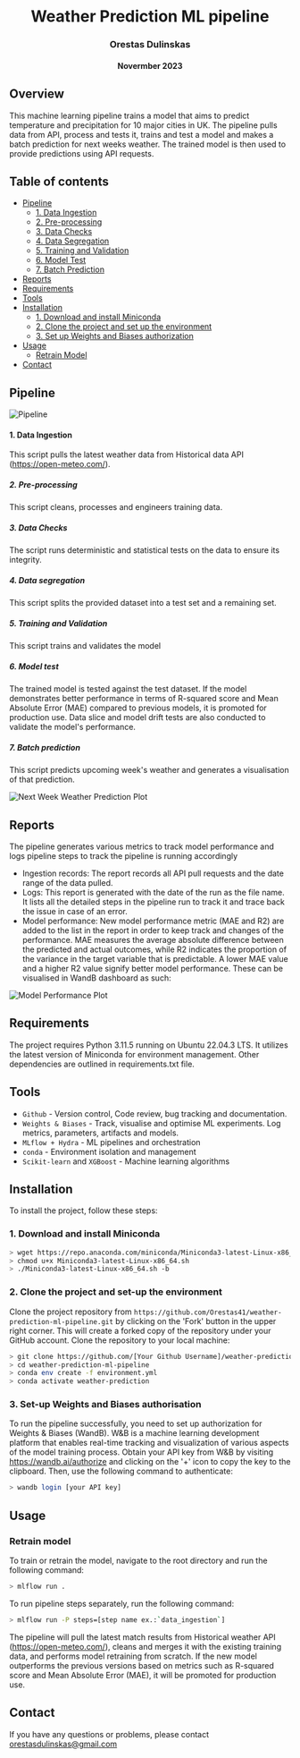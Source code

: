 <h1 align='center'>Weather Prediction ML pipeline</h1>
<h3 align='center'>Orestas Dulinskas</h3>
<h4 align='center'>Novermber 2023</h4>

## Overview

This machine learning pipeline trains a model that aims to predict temperature and precipitation for 10 major cities in UK. The pipeline pulls data from API, process and tests it, trains and test a model and makes a batch prediction for next weeks weather. The trained model is then used to provide predictions using API requests.

## Table of contents

- [Pipeline](#pipeline)
  - [1. Data Ingestion](#1-data-ingestion)
  - [2. Pre-processing](#2-pre-processing)
  - [3. Data Checks](#3-data-checks)
  - [4. Data Segregation](#4-data-segregation)
  - [5. Training and Validation](#5-training-and-validation)
  - [6. Model Test](#6-model-test)
  - [7. Batch Prediction](#7-batch-prediction)
- [Reports](#reports)
- [Requirements](#requirements)
- [Tools](#tools)
- [Installation](#installation)
  - [1. Download and install Miniconda](#1-download-and-install-miniconda)
  - [2. Clone the project and set up the environment](#2-clone-the-project-and-set-up-the-environment)
  - [3. Set up Weights and Biases authorization](#3-set-up-weights-and-biases-authorisation)
- [Usage](#usage)
  - [Retrain Model](#retrain-model)
- [Contact](#contact)

## Pipeline

![Pipeline](./readme_files/pipeline.png)

#### 1. Data Ingestion

This script pulls the latest weather data from Historical data API (https://open-meteo.com/).

##### 2. Pre-processing

This script cleans, processes and engineers training data.

##### 3. Data Checks

The script runs deterministic and statistical tests on the data to ensure its integrity.

##### 4. Data segregation

This script splits the provided dataset into a test set and a remaining set.

##### 5. Training and Validation

This script trains and validates the model

##### 6. Model test

The trained model is tested against the test dataset. If the model demonstrates better performance in terms of R-squared score and Mean Absolute Error (MAE) compared to previous models, it is promoted for production use. Data slice and model drift tests are also conducted to validate the model's performance.

##### 7. Batch prediction

This script predicts upcoming week's weather and generates a visualisation of that prediction.

![Next Week Weather Prediction Plot](./readme_files/next_week_weather_plot.png)

## Reports

The pipeline generates various metrics to track model performance and logs pipeline steps to track the pipeline is running accordingly

- Ingestion records: The report records all API pull requests and the date range of the data pulled.
- Logs: This report is generated with the date of the run as the file name. It lists all the detailed steps in the pipeline run to track it and trace back the issue in case of an error.
- Model performance: New model performance metric (MAE and R2) are added to the list in the report in order to keep track and changes of the performance. MAE measures the average absolute difference between the predicted and actual outcomes, while R2 indicates the proportion of the variance in the target variable that is predictable. A lower MAE value and a higher R2 value signify better model performance. These can be visualised in WandB dashboard as such:

![Model Performance Plot](./readme_files/model_performance.jpeg)

## Requirements

The project requires Python 3.11.5 running on Ubuntu 22.04.3 LTS. It utilizes the latest version of Miniconda for environment management. Other dependencies are outlined in requirements.txt file.

## Tools

- `Github` - Version control, Code review, bug tracking and documentation.
- `Weights & Biases` - Track, visualise and optimise ML experiments. Log metrics, parameters, artifacts and models.
- `MLflow + Hydra` - ML pipelines and orchestration
- `conda` - Environment isolation and management
- `Scikit-learn` and `XGBoost` - Machine learning algorithms

## Installation

To install the project, follow these steps:

### 1. Download and install Miniconda

```bash
> wget https://repo.anaconda.com/miniconda/Miniconda3-latest-Linux-x86_64.sh
> chmod u+x Miniconda3-latest-Linux-x86_64.sh
> ./Miniconda3-latest-Linux-x86_64.sh -b
```

### 2. Clone the project and set-up the environment

Clone the project repository from `https://github.com/Orestas41/weather-prediction-ml-pipeline.git` by clicking on the 'Fork' button in the upper right corner. This will create a forked copy of the repository under your GitHub account. Clone the repository to your local machine:

```bash
> git clone https://github.com/[Your Github Username]/weather-prediction-ml-pipeline.git
> cd weather-prediction-ml-pipeline
> conda env create -f environment.yml
> conda activate weather-prediction
```

### 3. Set-up Weights and Biases authorisation

To run the pipeline successfully, you need to set up authorization for Weights & Biases (WandB). W&B is a machine learning development platform that enables real-time tracking and visualization of various aspects of the model training process. Obtain your API key from W&B by visiting https://wandb.ai/authorize and clicking on the '+' icon to copy the key to the clipboard. Then, use the following command to authenticate:

```bash
> wandb login [your API key]
```

## Usage

### Retrain model

To train or retrain the model, navigate to the root directory and run the following command:

```bash
> mlflow run .
```

To run pipeline steps separately, run the following command:

```bash
> mlflow run -P steps=[step name ex.:`data_ingestion`]
```

The pipeline will pull the latest match results from Historical weather API (https://open-meteo.com/), cleans and merges it with the existing training data, and performs model retraining from scratch. If the new model outperforms the previous versions based on metrics such as R-squared score and Mean Absolute Error (MAE), it will be promoted for production use.

## Contact

If you have any questions or problems, please contact orestasdulinskas@gmail.com